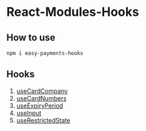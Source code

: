 # React-Modules-Hooks

## How to use

```
npm i easy-payments-hooks
```

## Hooks

1. [useCardCompany](https://github.com/lurgi/react-modules/blob/step1/hooks/docs/hooks/useCardCompany.md)
2. [useCardNumbers](https://github.com/lurgi/react-modules/blob/step1/hooks/docs/hooks/useCardNumbers.md)
3. [useExpiryPeriod](https://github.com/lurgi/react-modules/blob/step1/hooks/docs/hooks/useExpiryPeriod.md)
4. [useInput](https://github.com/lurgi/react-modules/blob/step1/hooks/docs/hooks/useInput.md)
5. [useRestrictedState](https://github.com/lurgi/react-modules/blob/step1/hooks/docs/hooks/useRestrictedState.md)
